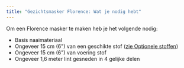 ```yaml
---
title: "Gezichtsmasker Florence: Wat je nodig hebt"
---
```


Om een Florence masker te maken heb je het volgende nodig:

- Basis naaimateriaal
- Ongeveer 15 cm (6") van een geschikte stof ([zie Optionele stoffen](/docs/designs/florence/fabric/))
- Ongeveer 15 cm (6") van voering stof
- Ongeveer 1,6 meter lint gesneden in 4 gelijke delen

